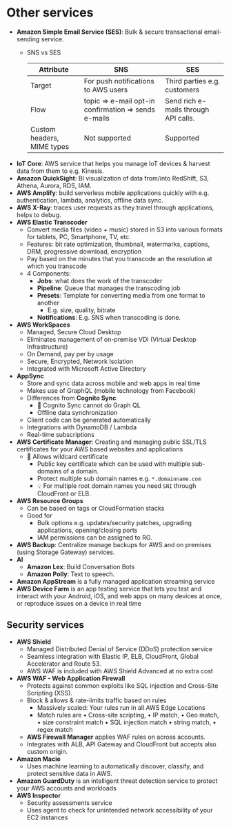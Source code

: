 # Other services

- **Amazon Simple Email Service (SES)**: Bulk & secure  transactional email-sending service.
  - SNS vs SES

    | Attribute | SNS | SES |
    | --------- | --- | --- |
    | Target | For push notifications to AWS users | Third parties e.g. customers |
    | Flow | topic => e-mail opt-in confirmation => sends e-mails | Send rich e-mails through API calls. |
    | Custom headers, MIME types | Not supported | Supported |
- **IoT Core**: AWS service that helps you manage IoT devices & harvest data from them to e.g. Kinesis.
- **Amazon QuickSight**: BI visualization of data from/into RedShift, S3, Athena, Aurora, RDS, IAM.
- **AWS Amplify**: build serverless mobile applications quickly with e.g. authentication, lambda, analytics, offline data sync.
- **AWS X-Ray**: traces user requests as they travel through applications, helps to debug.
- **AWS Elastic Transcoder**
  - Convert media files (video + music) stored in S3 into various formats for tablets, PC, Smartphone, TV, etc.
  - Features: bit rate optimization, thumbnail, watermarks, captions, DRM, progressive download, encryption
  - Pay based on the minutes that you transcode an the resolution at which you transcode
  - 4 Components:
    - **Jobs**: what does the work of the transcoder
    - **Pipeline**: Queue that manages the transcoding job
    - **Presets**: Template for converting media from one format to another
      - E.g. size, quality, bitrate
    - **Notifications**: E.g. SNS when transcoding is done.
- **AWS WorkSpaces**
  - Managed, Secure Cloud Desktop
  - Eliminates management of on-premise VDI (Virtual Desktop Infrastructure)
  - On Demand, pay per by usage
  - Secure, Encrypted, Network Isolation
  - Integrated with Microsoft Active Directory
- **AppSync**
  - Store and sync data across mobile and web apps in real time
  - Makes use of GraphQL (mobile technology from Facebook)
  - Differences from **Cognito Sync**
    - 📝 Cognito Sync cannot do Graph QL
    - Offline data synchronization
  - Client code can be generated automatically
  - Integrations with DynamoDB / Lambda
  - Real-time subscriptions
- **AWS Certificate Manager**: Creating and managing public SSL/TLS certificates for your AWS based websites and applications
  - 📝 Allows wildcard certificate
    - Public key certificate which can be used with multiple sub-domains of a domain.
    - Protect multiple sub domain names e.g. `*.domainname.com`
    - 💡 For multiple root domain names you need `SNI` through CloudFront or ELB.
- **AWS Resource Groups**
  - Can be based on tags or CloudFormation stacks
  - Good for
    - Bulk options e.g. updates/security patches, upgrading applications, opening/closing ports
    - IAM permissions can be assigned to RG.
- **AWS Backup**: Centralize manage backups for AWS and on premises (using Storage Gateway) services.
- **AI**
  - **Amazon Lex**: Build Conversation Bots
  - **Amazon Polly**: Text to speech.
- **Amazon AppStream** is a fully managed application streaming service
- **AWS Device Farm** is an app testing service that lets you test and interact with your Android, iOS, and web apps on many devices at once, or reproduce issues on a device in real time

## Security services

- **AWS Shield**
  - Managed Distributed Denial of Service (DDoS) protection service
  - Seamless integration with Elastic IP, ELB, CloudFront, Global Accelerator and Route 53.
  - AWS WAF is included with AWS Shield Advanced at no extra cost
- **AWS WAF - Web Application Firewall**
  - Protects against common exploits like SQL injection and Cross-Site Scripting (XSS).
  - Block & allows & rate-limits traffic based on rules
    - Massively scaled: Your rules run in all AWS Edge Locations
    - Match rules are • Cross-site scripting, • IP match, • Geo match, • size constraint match • SQL injection match • string match, • regex match
  - **AWS Firewall Manager** applies WAF rules on across accounts.
  - Integrates with ALB, API Gateway and CloudFront but accepts also custom origin.
- **Amazon Macie**
  - Uses machine learning to automatically discover, classify, and protect sensitive data in AWS.
- **Amazon GuardDuty** is an intelligent threat detection service to protect your AWS accounts and workloads
- **AWS Inspector**
  - Security assessments service
  - Uses agent to check for unintended network accessibility of your EC2 instances
